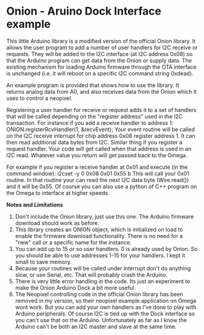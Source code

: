 # Onion - Aruino Dock Interface example #
This little Arduino library is a modified version of the official Onion library. It allows the user program to add a number of user handlers for I2C receive or requests. They will be added to the I2C interface (at I2C address 0x08) so that the Arduino program can get data from the Onion or supply data. The existing mechanism for loading Arduino firmware through the OTA interface is unchanged (i.e. it will reboot on a specific I2C command string 0xdead). 

An example program is provided that shows how to use the library. It returns analog data from A0, and also receives data from the Onion which it uses to control a neopixel. 

Registering a user handler for receive or request adds it to a set of handlers that will be called depending on the "register address" used in the I2C transaction. For instance if you add a receive handler to address 1:
ONION.registerRcvHandler(1, &recvEvent);
Your event routine will be called on the I2C receive interrupt for chip address 0x08 register address 1. It can then read additional data bytes from I2C.  Similar thing if you register a request handler. Your code will get called when that address is used in an I2C read. Whatever value you return will get passed back to the Omega.

For example if you register a receive handler at 0x01 and execute (in the command window):
i2cset -y 0 0x08 0x01 0x55 b
This will call your 0x01 routine. In that routine your can read the next I2C data byte (Wire.read()) and it will be 0x55. Of course you can also use a python of C++ program on the Omega to interface at higher speeds.

**Notes and Limitations**

1. Don't include the Onion library, just use this one. The Arduino firmware download should work as before.
2.  This library creates an ONION object, which is initialized on load to enable the firmware download functionality. There is no need for a "new" call or a specific name for the instance.
3.  You can add up to 15 or so user handlers. 0 is already used by Onion. So you should be able to use addresses 1-15 for your handlers. I kept it small to save memory.
4.  Because your routines will be called under interrupt don't do anything slow, or use Serial, etc. That will probably crash the Arduino.
5.  There is very little error handling in the code. Its just an experiment to make the Onion Arduino Dock a bit more useful.
6.  The Neopixel controlling code in the official Onion library has been removed in my version, so their neopixel example application on Omega wont work. But you can add your own handlers as I've done to play with Arduino peripherals. Of course I2C is tied up with the Dock interface so you can't use that on the Arduino. Unfortunately as far as I know the Arduino can't be both an I2C master and slave at the same time.

